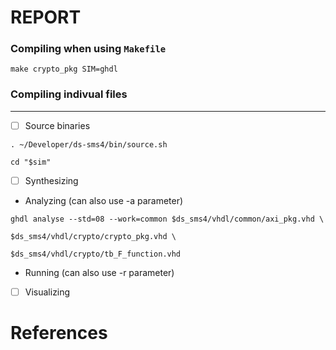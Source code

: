 # REPORT

### Compiling when using `Makefile`

```
make crypto_pkg SIM=ghdl
```

### Compiling indivual files

---

- [ ] Source binaries

```
. ~/Developer/ds-sms4/bin/source.sh
```

```
cd "$sim"
```



- [ ] Synthesizing

* Analyzing (can also use -a parameter)

```
ghdl analyse --std=08 --work=common $ds_sms4/vhdl/common/axi_pkg.vhd \
                                    $ds_sms4/vhdl/crypto/crypto_pkg.vhd \
                                    $ds_sms4/vhdl/crypto/tb_F_function.vhd
```

* Running (can also use -r parameter)


- [ ] Visualizing


# References

